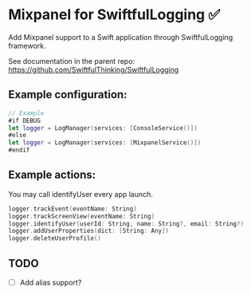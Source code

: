 # Mixpanel for SwiftfulLogging ✅

Add Mixpanel support to a Swift application through SwiftfulLogging framework.

See documentation in the parent repo: https://github.com/SwiftfulThinking/SwiftfulLogging

## Example configuration:
```swift
// Example
#if DEBUG
let logger = LogManager(services: [ConsoleService()])
#else
let logger = LogManager(services: [MixpanelService()])
#endif
```

## Example actions:

You may call identifyUser every app launch.

```swift
logger.trackEvent(eventName: String)
logger.trackScreenView(eventName: String)
logger.identifyUser(userId: String, name: String?, email: String?)
logger.addUserProperties(dict: [String: Any])
logger.deleteUserProfile()
```

## TODO

- [ ] Add alias support?
